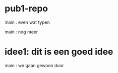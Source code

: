 # pub1-repo


main : even wat typen


main : nog meer



idee1: dit is een goed idee
=======
main : we gaan gewoon door

